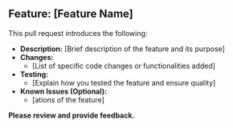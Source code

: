 ## Feature: [Feature Name]

This pull request introduces the following:

* **Description:** [Brief description of the feature and its purpose]
* **Changes:**
    * [List of specific code changes or functionalities added]
* **Testing:**
    * [Explain how you tested the feature and ensure quality]
* **Known Issues (Optional):**
    * [ations of the feature]

**Please review and provide feedback.**
